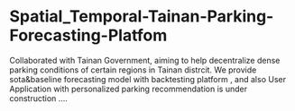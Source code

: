 # Spatial_Temporal-Tainan-Parking-Forecasting-Platfom
Collaborated with Tainan Government, aiming to help decentralize dense parking conditions of certain regions in Tainan distrcit. We provide sota&amp;baseline forecasting model with backtesting platform , and also User Application with personalized parking recommendation is under construction ....  
